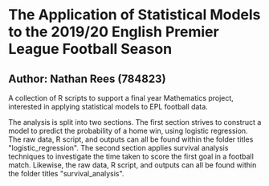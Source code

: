 # The Application of Statistical Models to the 2019/20 English Premier League Football Season
## Author: Nathan Rees (784823)

A collection of R scripts to support a final year Mathematics project, interested in applying statistical models to EPL football data.

The analysis is split into two sections. 
The first section strives to construct a model to predict the probability of a home win, using logistic regression. The raw data, R script, and outputs can all be found within the folder titles "logistic_regression".
The second section applies survival analysis techniques to investigate the time taken to score the first goal in a football match. Likewise, the raw data, R script, and outputs can all be found within the folder titles "survival_analysis".
